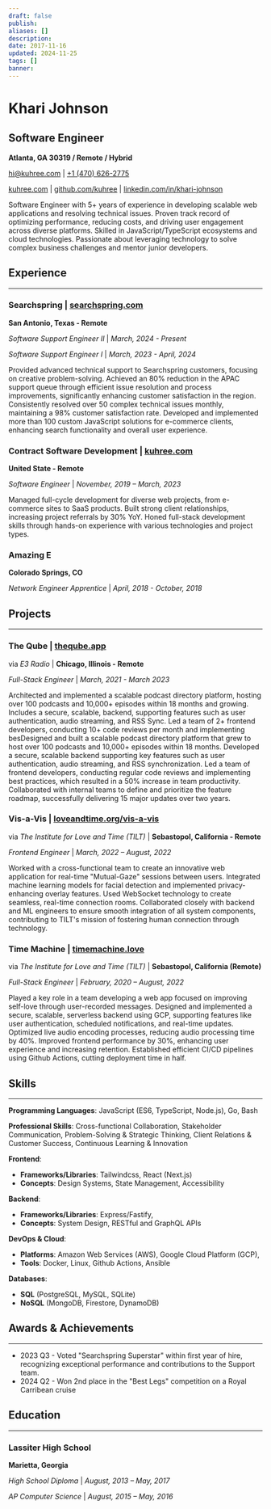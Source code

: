 ```yaml
---
draft: false
publish: 
aliases: []
description: 
date: 2017-11-16
updated: 2024-11-25
tags: []
banner: 
---
```


# Khari Johnson

## Software Engineer

**Atlanta, GA 30319 / Remote / Hybrid**

[hi@kuhree.com](mailto:hi+resume@kuhree.com) | [+1 (470) 626-2775](tel:+14706262775)

[kuhree.com](https://kuhree.com) | [github.com/kuhree](https://github.com/kuhree) | [linkedin.com/in/khari-johnson](https://linkedin.com/in/khari-johnson)

Software Engineer with 5+ years of experience in developing scalable web applications and resolving technical issues. Proven track record of optimizing performance, reducing costs, and driving user engagement across diverse platforms. Skilled in JavaScript/TypeScript ecosystems and cloud technologies. Passionate about leveraging technology to solve complex business challenges and mentor junior developers.

## Experience

---

### Searchspring | [searchspring.com](https://searchspring.com)

**San Antonio, Texas - Remote**

_Software Support Engineer II_ | _March, 2024 - Present_

_Software Support Engineer I_ | _March, 2023 - April, 2024_

Provided advanced technical support to Searchspring customers, focusing on creative problem-solving. Achieved an 80% reduction in the APAC support queue through efficient issue resolution and process improvements, significantly enhancing customer satisfaction in the region. Consistently resolved over 50 complex technical issues monthly, maintaining a 98% customer satisfaction rate. Developed and implemented more than 100 custom JavaScript solutions for e-commerce clients, enhancing search functionality and overall user experience.

### Contract Software Development | [kuhree.com](https://kuhree.com)

**United State - Remote**

_Software Engineer_ | _November, 2019 – March, 2023_

Managed full-cycle development for diverse web projects, from e-commerce sites to SaaS products. Built strong client relationships, increasing project referrals by 30% YoY. Honed full-stack development skills through hands-on experience with various technologies and project types.

### Amazing E

**Colorado Springs, CO**

_Network Engineer Apprentice_ | _April, 2018 - October, 2018_

## Projects

---

### The Qube | [theqube.app](https://theqube.app)

via _E3 Radio_ | **Chicago, Illinois - Remote**

_Full-Stack Engineer_ | _March, 2021 - March 2023_

Architected and implemented a scalable podcast directory platform, hosting over 100 podcasts and 10,000+ episodes within 18 months and growing. Includes a secure, scalable, backend, supporting features such as user authentication, audio streaming, and RSS Sync. Led a team of 2+ frontend developers, conducting 10+ code reviews per month and implementing besDesigned and built a scalable podcast directory platform that grew to host over 100 podcasts and 10,000+ episodes within 18 months. Developed a secure, scalable backend supporting key features such as user authentication, audio streaming, and RSS synchronization. Led a team of frontend developers, conducting regular code reviews and implementing best practices, which resulted in a 50% increase in team productivity. Collaborated with internal teams to define and prioritize the feature roadmap, successfully delivering 15 major updates over two years.

### Vis-a-Vis | [loveandtime.org/vis-a-vis](https://loveandtime.org/vis-a-vis/)

via _The Institute for Love and Time (TILT)_ | **Sebastopol, California - Remote**

_Frontend Engineer_ | _March, 2022 – August, 2022_

Worked with a cross-functional team to create an innovative web application for real-time "Mutual-Gaze" sessions between users. Integrated machine learning models for facial detection and implemented privacy-enhancing overlay features. Used WebSocket technology to create seamless, real-time connection rooms. Collaborated closely with backend and ML engineers to ensure smooth integration of all system components, contributing to TILT's mission of fostering human connection through technology.

### Time Machine | [timemachine.love](https://timemachine.love)

via _The Institute for Love and Time (TILT)_ | **Sebastopol, California (Remote)**

_Full-Stack Engineer_ | _February, 2020 – August, 2022_

Played a key role in a team developing a web app focused on improving self-love through user-recorded messages. Designed and implemented a secure, scalable, serverless backend using GCP, supporting features like user authentication, scheduled notifications, and real-time updates. Optimized live audio encoding processes, reducing audio processing time by 40%. Improved frontend performance by 30%, enhancing user experience and increasing retention. Established efficient CI/CD pipelines using Github Actions, cutting deployment time in half.

## Skills

---

**Programming Languages**:
    JavaScript (ES6, TypeScript, Node.js),
    Go,
    Bash

**Professional Skills**:
    Cross-functional Collaboration,
    Stakeholder Communication,
    Problem-Solving & Strategic Thinking,
    Client Relations & Customer Success,
    Continuous Learning & Innovation

**Frontend**:
- **Frameworks/Libraries**:
    Tailwindcss,
    React (Next.js)
- **Concepts**:
    Design Systems,
    State Management,
    Accessibility

**Backend**:
- **Frameworks/Libraries**:
    Express/Fastify,
- **Concepts**:
    System Design,
    RESTful and GraphQL APIs

**DevOps & Cloud**:
- **Platforms**:
    Amazon Web Services (AWS),
    Google Cloud Platform (GCP),
- **Tools**:
    Docker,
    Linux,
    Github Actions,
    Ansible

**Databases**:
- **SQL** (PostgreSQL, MySQL, SQLite)
- **NoSQL** (MongoDB, Firestore, DynamoDB)

## Awards & Achievements

---

- 2023 Q3 - Voted "Searchspring Superstar" within first year of hire, recognizing exceptional performance and contributions to the Support team.
- 2024 Q2 - Won 2nd place in the "Best Legs" competition on a Royal Carribean cruise

## Education

---

### Lassiter High School

**Marietta, Georgia**

_High School Diploma_ | _August, 2013 – May, 2017_

_AP Computer Science_ | _August, 2015 – May, 2016_
